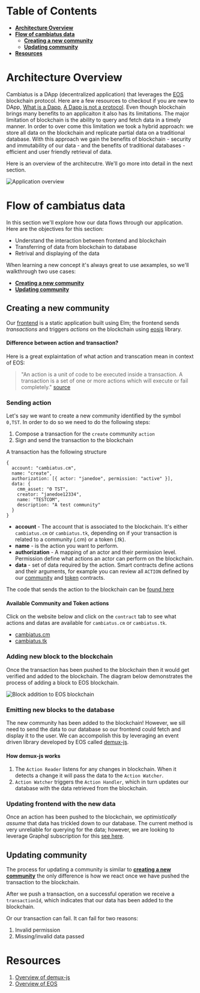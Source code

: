 # Table of Contents
- **[Architecture Overview](#Architecture-Overview)**
- **[Flow of cambiatus data](#Flow-of-cambiatus-data)**
  - **[Creating a new community](#Creating-a-new-community)**
  - **[Updating community](#Updating-community)**
- **[Resources](#Resources)**

# Architecture Overview
Cambiatus is a DApp (decentralized application) that leverages the [EOS](https://training.eos.io/) blockchain protocol. Here are a few resources to checkout if you are new to DApp, [What is a Dapp](https://www.freecodecamp.org/news/what-is-a-dapp-a-guide-to-ethereum-dapps/), [A Dapp is not a protocol](https://medium.com/proof-systems/a-dapp-is-not-a-protocol-824411a55582).
Even though blockchain brings many benefits to an applicaiton it also has its limitations. The major limitation of blockchain is the ability to query and fetch data in a timely manner. In order to over come this limitation we took a hybrid approach: we store all data on the blockchain and replicate partial data on a traditional database. With this approach we gain the benefits of blockchain - security and immutability of our data - and the benefits of traditional databases - efficient and user friendly retrieval of data.

Here is an overview of the architecutre. We'll go more into detail in the next section.

![Application overview](https://raw.githubusercontent.com/cambiatus/backend/architecture-deep-dive/.github/cambiatus_data_flow.png)

# Flow of cambiatus data 
In this section we'll explore how our data flows through our application. Here are the objectives for this section:

* Understand the interaction between frontend and blockchain
* Transferring of data from blockchain to database
* Retrival and displaying of the data

When learning a new concept it's always great to use aexamples, so we'll walkthrough two use cases:
- **[Creating a new community](#Creating-a-new-community)**
- **[Updating community](#Updating-community)**

## Creating a new community
Our [frontend](https://github.com/cambiatus/frontend) is a static application built using Elm; the frontend sends *transactions* and triggers *actions* on the blockchain using [eosjs](https://github.com/EOSIO/eosjs) library. 

#### Difference between action and transaction?
Here is a great explaintation of what action and transcation mean in context of EOS:
> "An action is a unit of code to be executed inside a transaction. A transaction is a set of one or more actions which will execute or fail completely." [source](https://forum.ivanontech.com/t/reading-assignment-eos-basics/3085/6)

### Sending action
Let's say we want to create a new community identified by the symbol `0,TST`. In order to do so we need to do the following steps:

1. Compose a transaction for the `create` community `action`
2. Sign and send the transaction to the blockchain

A transaction has the following structure
```
{
  account: "cambiatus.cm",
  name: "create",
  authorization: [{ actor: "janedoe", permission: "active" }],
  data: {
    cmm_asset: "0 TST",
    creator: "janedoe12334",
    name: "TESTCOM",
    description: "A test community"
  }
}
```

* **account** - The account that is associated to the blockchain. It's either `cambiatus.cm` or `cambiatus.tk`, depending on if your transaction is related to a community (.cm) or a token (.tk).
* **name** - is the action you want to perform.
* **authorization** - A mapping of an actor and their permission level. Permission define what actions an actor can perform on the blockchain.
* **data** - set of data required by the action. Smart contracts define actions and their arguments, for example you can review all `ACTION` defined by our [community](https://github.com/cambiatus/contracts/blob/57b0fc896f8d710f774d5b5f862bc33c0fe4a890/community/community.hpp#L165) and [token](https://github.com/cambiatus/contracts/blob/57b0fc896f8d710f774d5b5f862bc33c0fe4a890/token/token.hpp#L50) contracts.

The code that sends the action to the blockchain can be [found here](https://github.com/cambiatus/frontend/blob/16908faf461329c2f165c0bd47ca69aa7371a95e/src/index.js#L450)

#### Available Community and Token actions
Click on the website below and click on the `contract` tab to see what actions and datas are available for `cambiatus.cm` or `cambiatus.tk`. 
* [cambiatus.cm](https://local.bloks.io/account/cambiatus.cm?nodeUrl=http%3A%2F%2Fstaging.cambiatus.io&coreSymbol=SYS&systemDomain=eosio&loadContract=true&tab=Tables&account=cambiatus.cm&scope=cambiatus.cm&limit=100)
* [cambiatus.tk](https://local.bloks.io/account/cambiatus.tk?nodeUrl=http%3A%2F%2Fstaging.cambiatus.io&coreSymbol=SYS&systemDomain=eosio)

### Adding new block to the blockchain
Once the transaction has been pushed to the blockchain then it would get verified and added to the blockchain. The diagram below demonstrates the process of adding a block to EOS blockchain.

![Block addition to EOS blockchain](https://raw.githubusercontent.com/cambiatus/backend/architecture-deep-dive/.github/block_addition.png)

### Emitting new blocks to the database
The new community has been added to the blockchain! However, we sill need to send the data to our database so our frontend could fetch and display it to the user. We can accompolish this by leveraging an event driven library developed by EOS called [demux-js](https://github.com/EOSIO/demux-js-eos).

#### How demux-js works
1. The `Action Reader` listens for any changes in blockchain. When it detects a change it will pass the data to the `Action Watcher`.
2. `Action Watcher` triggers the `Action Handler`, which in turn updates our database with the data retrieved from the blockchain.

### Updating frontend with the new data
Once an action has been pushed to the blockchain, we *optimistically assume* that data has trickled down to our database. The current method is very unreliable for querying for the data; however, we are looking to leverage Graphql subscription for this [see here](https://github.com/cambiatus/backend/issues/148).

## Updating community
The process for updating a community is similar to **[creating a new community](#Creating-a-new-community)** the only difference is how we react once we have pushed the transaction to the blockchain.

After we push a transaction, on a successful operation we receive a `transactionId`, which indicates that our data has been added to the blockchain. 

Or our transaction can fail. It can fail for two reasons:
1. Invalid permission
2. Missing/invalid data passed

# Resources
1. [Overview of demux-js](https://medium.com/eosio/introducing-demux-deterministic-databases-off-chain-verified-by-the-eosio-blockchain-bd860c49b017)
2. [Overview of EOS](https://training.eos.io/courses/introduction-to-eosio-non-technical) 
